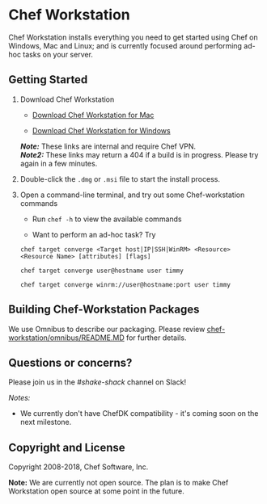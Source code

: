 Chef Workstation
==================================

Chef Workstation installs everything you need to get started using Chef on Windows, Mac and Linux; and is currently focused around performing ad-hoc tasks on your server.  

## Getting Started

1. Download Chef Workstation
   
   * [Download Chef Workstation for Mac](http://artifactory.chef.co/omnibus-unstable-local/com/getchef/chef-workstation/0.1.39/mac_os_x/10.13/chef-workstation-0.1.39-1.dmg)

   * [Download Chef Workstation for Windows](http://artifactory.chef.co/omnibus-unstable-local/com/getchef/chef-workstation/0.1.39/windows/2016/chef-workstation-0.1.39-1-x64.msi)

    ***Note:*** These links are internal and require Chef VPN. </br>
    ***Note2:*** These links may return a 404 if a build is in progress. Please try again in a few minutes.

2. Double-click the `.dmg` or `.msi` file to start the install process.

3. Open a command-line terminal, and try out some Chef-workstation commands
   
   * Run `chef -h` to view the available commands

   * Want to perform an ad-hoc task? Try
    
    `chef target converge <Target host|IP|SSH|WinRM> <Resource> <Resource Name> [attributes] [flags]`
    
    `chef target converge user@hostname user timmy`
    
    `chef target converge winrm://user@hostname:port user timmy`


## Building Chef-Workstation Packages
We use Omnibus to describe our packaging. Please review [chef-workstation/omnibus/README.MD](https://github.com/chef/chef-workstation/tree/master/omnibus) for further details.

## Questions or concerns?
Please join us in the *#shake-shack* channel on Slack!

*Notes:*
- We currently don't have ChefDK compatibility - it's coming soon on the next milestone.

## Copyright and License
Copyright 2008-2018, Chef Software, Inc.

**Note:** We are currently not open source. The plan is to make Chef Workstation open source at some point in the future.
